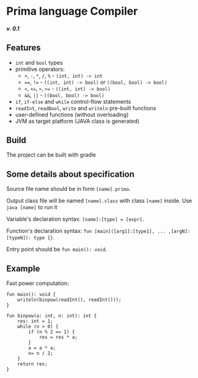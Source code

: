 # Prima language Compiler
##### v. 0.1

## Features

- `int` and `bool` types
- primitive operators: 
    - `+`, `-`, `*`, `/`, `%` - `(int, int) -> int`
    - `==`, `!=` - `((int, int) -> bool)` or `((bool, bool) -> bool)`
    - `<`, `<=`, `>`, `>=` - `((int, int) -> bool)` 
    - `&&`, `||` - `((bool, bool) -> bool)`
- `if`, `if-else` and `while` control-flow statements 
- `readInt`, `readBool`, `write` and `writeln` pre-built functions
- user-defined functions (without overloading)
- JVM as target platform (JAVA class is generated)

## Build
The project can be built with gradle

## Some details about specification
Source file name should be in form `[name].prima`.
 
Output class file will be named `[name].class` with class `[name]` inside.
Use `java [name]` to run it

Variable's declaration syntax: `[name]:[type] = [expr]`. 

Function's declaration syntax: `fun [main]([arg1]:[type1], ... ,[argN]:[typeN]): type {}`.

Entry point should be `fun main(): void`.

## Example
Fast power computation:
```
fun main(): void {
    writeln(binpow(readInt(), readInt()));
}

fun binpow(a: int, n: int): int {
    res: int = 1;
    while (n > 0) {
        if (n % 2 == 1) {
            res = res * a;
        }
        a = a * a;
        n= n / 2;
    }
    return res;
}
```